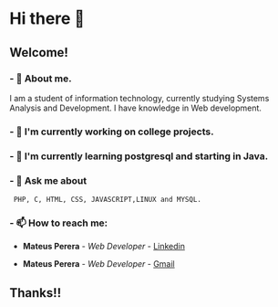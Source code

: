 # Hi there 👋

## Welcome!

### - 🔭 About me.

 I am a student of information technology, currently studying Systems Analysis and Development. I have knowledge in Web development. 

### - 🔭 I'm currently working on college projects.
### - 🌱 I'm currently learning postgresql and starting in Java.
### - 💬 Ask me about 
```
 PHP, C, HTML, CSS, JAVASCRIPT,LINUX and MYSQL.
```
### - 📫 How to reach me:

* **Mateus Perera** - *Web Developer* - [Linkedin](https://www.linkedin.com/in/mateus-pereira-971946197/)

* **Mateus Perera** - *Web Developer* - [Gmail](mateuusth14@gmail.com)

## Thanks!!